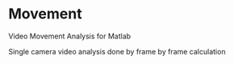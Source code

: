 # Movement
Video Movement Analysis for Matlab

Single camera video analysis done by frame by frame calculation
